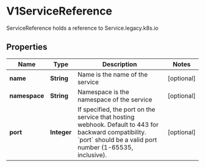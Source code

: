 

# V1ServiceReference

ServiceReference holds a reference to Service.legacy.k8s.io
## Properties

Name | Type | Description | Notes
------------ | ------------- | ------------- | -------------
**name** | **String** | Name is the name of the service |  [optional]
**namespace** | **String** | Namespace is the namespace of the service |  [optional]
**port** | **Integer** | If specified, the port on the service that hosting webhook. Default to 443 for backward compatibility. &#x60;port&#x60; should be a valid port number (1-65535, inclusive). |  [optional]




